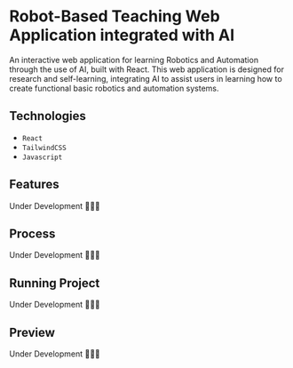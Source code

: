 # Robot-Based Teaching Web Application integrated with AI
An interactive web application for learning Robotics and Automation through the use of AI, built with React. This web application is designed for research and self-learning, integrating AI to assist users in learning how to create functional basic robotics and automation systems.

## Technologies

- ``React``
- ``TailwindCSS``
- ``Javascript``

## Features
Under Development 🥀🥀🥀

## Process
Under Development 🥀🥀🥀

## Running Project
Under Development 🥀🥀🥀

## Preview
Under Development 🥀🥀🥀
